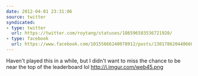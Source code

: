 ```yaml
---
date: 2012-04-01 23:31:06
source: twitter
syndicated:
- type: twitter
  url: https://twitter.com/roytang/statuses/186596583536721920/
- type: facebook
  url: https://www.facebook.com/10155666240078912/posts/130178620440660
---
```


Haven't played this in a while, but I didn't want to miss the chance to be near the top of the leaderboard lol http://i.imgur.com/web45.png